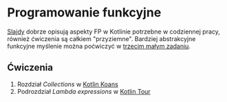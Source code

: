 # Programowanie funkcyjne

[Slajdy](https://docs.google.com/presentation/d/19C10TZM1kT0AzEjqSfLZs1_HC3Ye0E9h6muVDikl4uo/edit?usp=sharing) dobrze opisują aspekty FP w Kotlinie potrzebne w codziennej pracy, również ćwiczenia są całkiem "przyziemne".
Bardziej abstrakcyjne funkcyjne myślenie można poćwiczyć w [trzecim małym zadaniu](https://classroom.github.com/a/R-0yZ-TB).

## Ćwiczenia
1. Rozdział *Collections* w [Kotlin Koans](https://play.kotlinlang.org/koans/Collections/Introduction/Task.kt)
2. Podrozdział *Lambda expressions* w [Kotlin Tour](https://kotlinlang.org/docs/kotlin-tour-functions.html#lambda-expressions) 


